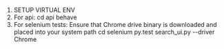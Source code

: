 1. SETUP VIRTUAL ENV
2. For api:
    cd api
    behave
3. For selenium tests: Ensure that Chrome drive binary is downloaded and placed into your system path
    cd selenium
    py.test search_ui.py --driver Chrome

